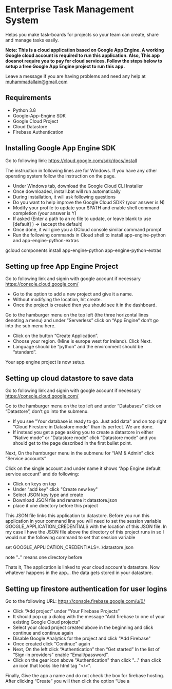 # Enterprise Task Management System
Helps you make task-boards for projects so your team can create, share and manage tasks easily.

**Note: This is a cloud application based on Google App Engine. A working Google cloud account is required to run this application. Also, This app doesnot require you to pay for cloud services. Follow the steps below to setup a free Google App Engine project to run this app.**

Leave a message if you are having problems and need any help at muhammadallain@gmail.com

## Requirements
* Python 3.8
* Google-App-Engine SDK
* Google Cloud Project
* Cloud Datastore
* Firebase Authentication

## Installing Google App Engine SDK
Go to following link:
https://cloud.google.com/sdk/docs/install

The instruction in following lines are for Windows. If you have any other operating system follow the instruction on the page.
* Under Windows tab, download the Google Cloud CLI Installer
* Once downloaded, install.bat will run automatically
* During installation, it will ask following questions
* Do you want to help improve the Google Cloud SDK? (your answer is N)
* Modify your profile to update your $PATH and enable shell command completion (your answer is Y)
* If asked (Enter a path to an rc file to update, or leave blank to use [default] ) -> (accept the default)
* Once done, it will give you a GCloud console similar command prompt
* Run the following commands in Cloud shell to install app-engine-python and app-engine-python-extras

gcloud components install app-engine-python app-engine-python-extras

## Setting up free App Engine Project
Go to following link and signin with google account if necessary
https://console.cloud.google.com/

* Go to the option to add a new project and give it a name.
* Without modifying the location, hit create. 
* Once the project is created then you should see it in the dashboard.

Go to the hamburger menu on the top left (the three horizontal lines denoting a menu) and under “Serverless” click on “App 
Engine” don’t go into the sub menu here.

* Click on the button “Create Application”.
* Choose your region. (Mine is europe west for Ireland). Click Next.
* Language should be “python” and the environment should be “standard”.

Your app engine project is now setup.

## Setting up cloud datastore to save data
Go to following link and signin with google account if necessary
https://console.cloud.google.com/

Go to the hamburger menu on the top left and under “Databases” click on “Datastore”, don’t go into the submenu.

* If you see "Your database is ready to go. Just add data" and on top right "Cloud Firestore in Datastore mode" than its perfect. We are done.
*  If instead you get a page asking you to create a datastore in either “Native mode” or “Datastore mode” click “Datastore mode” and you should get to the page described in the first bullet point.

Next, On the hamburger menu in the submenu for “IAM & Admin” click “Service accounts”

Click on the single account and under name it shows “App Engine default service account” and do following:
* Click on keys on top
* Under "add key" click "Create new key"
* Select JSON key type and create
* Download JSON file and rename it datastore.json
* place it one directory before this project

This JSON file links this application to datastore. Before you run this application in your command line you will need to set the session variable GOOGLE_APPLICATION_CREDENTIALS with the location of this JSON file. In my case I have the JSON file above the directory of this project runs in so I would run the following command to set that session variable

set GOOGLE_APPLICATION_CREDENTIALS=..\datastore.json

note "..\" means one directory before

Thats it, The application is linked to your cloud account's datastore. Now whatever happens in the app... the data gets stored in your datastore.

## Setting up firestore authentication for user logins
Go to the following URL:
https://console.firebase.google.com/u/0/

* Click “Add project” under “Your Firebase Projects”
* It should pop up a dialog with the message “Add firebase to one of your existing Google Cloud projects”
* Select your cloud project created above in the beginning and click continue and continue again
* Disable Google Analytics for the project and click "Add Firebase"
* Once created click "Conitnue" again
* Next, On the left click “Authentication” then “Get started” In the list of “Sign-in providers” enable “Email/password”.
* Click on the gear icon above "Authentication" than click "..." than click an icon that looks like html tag "</>".

Finally, Give the app a name and do not check the box for firebase hosting. After clicking “Create” you will then click the option “Use a <script> 
tag” and take a copy of the template code provided there and fill in the details in the lines below.

In application folder, open the file following the path ../static/app-setup.js

This file includes a code like this
```javascript
  var firebaseConfig = {
  apiKey: "xxxxxxxxxxxxxxxxxxxxxxxxxxxxxxxxxxxxx",
  authDomain: "xxxxxxxxxxxxxx.firebaseapp.com",
  projectId: "xxxxxxxxxxxxxxxxxx",
  storageBucket: "xxxxxxxxxxxxxxxx.appspot.com",
  messagingSenderId: "xxxxxxxxxxxxxxxxx",
  appId: "xxxxxxxxxxxxxxxxxxxxxxxxxxxxxxx"
};
```
Just copy paste your firebase details you got in the code and your are good to go. Datastore is attached to your Application.

**Leave a message if you are having problems and need any help at muhammadallain@gmail.com**

